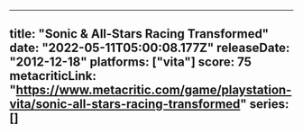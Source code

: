 
---
title: "Sonic & All-Stars Racing Transformed"
date: "2022-05-11T05:00:08.177Z"
releaseDate: "2012-12-18"
platforms: ["vita"]
score: 75
metacriticLink: "https://www.metacritic.com/game/playstation-vita/sonic-all-stars-racing-transformed"
series: []
---
